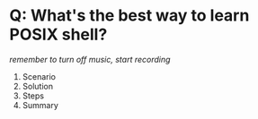 # Q: What's the best way to learn POSIX shell?

*remember to turn off music, start recording*

1. Scenario
2. Solution
3. Steps
4. Summary

